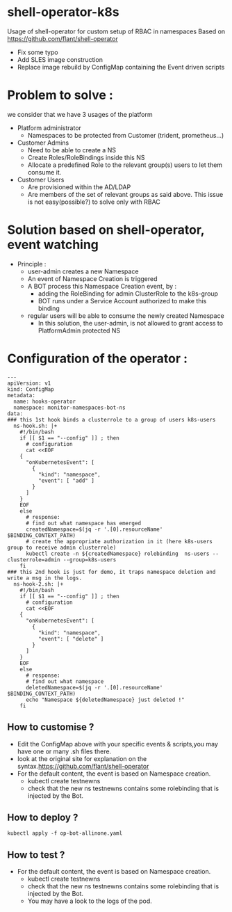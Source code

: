 # shell-operator-k8s
Usage of shell-operator for custom setup of RBAC in namespaces
Based on https://github.com/flant/shell-operator 
* Fix some typo
* Add SLES image construction
* Replace image rebuild by ConfigMap containing the Event driven scripts
# Problem to solve :
we consider that we have 3 usages of the platform
* Platform administrator 
  * Namespaces to be protected from Customer (trident, prometheus...)
* Customer Admins 
  * Need to be able to create a NS
  * Create Roles/RoleBindings inside this NS
  * Allocate a predefined Role to the relevant group(s) users to let them consume it.
* Customer Users
  * Are provisioned within the AD/LDAP
  * Are members of the set of relevant groups as said above.
This issue is not easy(possible?) to solve only with RBAC

# Solution based on shell-operator, event watching
* Principle :
	* user-admin creates a new Namespace
    *	An event of Namespace Creation is triggered
  * A BOT process this Namespace Creation event, by :
    *	adding the RoleBinding for admin ClusterRole to the k8s-group 
    * BOT runs under a Service Account authorized to make this binding
  * regular users will be able to consume the newly created Namespace
    * In this solution, the user-admin, is not allowed to grant access to PlatformAdmin protected NS

# Configuration of the operator :

```
---
apiVersion: v1
kind: ConfigMap
metadata:
  name: hooks-operator
  namespace: monitor-namespaces-bot-ns
data:
### this 1st hook binds a clusterrole to a group of users k8s-users
  ns-hook.sh: |+
    #!/bin/bash
    if [[ $1 == "--config" ]] ; then
      # configuration
      cat <<EOF
    {
      "onKubernetesEvent": [
        {
          "kind": "namespace",
          "event": [ "add" ]
        }
      ]
    }
    EOF
    else
      # response:
      # find out what namespace has emerged
      createdNamespace=$(jq -r '.[0].resourceName' $BINDING_CONTEXT_PATH)
      # create the appropriate authorization in it (here k8s-users group to receive admin clusterrole)
      kubectl create -n ${createdNamespace} rolebinding  ns-users --clusterrole=admin --group=k8s-users
    fi
### this 2nd hook is just for demo, it traps namespace deletion and write a msg in the logs.
  ns-hook-2.sh: |+
    #!/bin/bash
    if [[ $1 == "--config" ]] ; then
      # configuration
      cat <<EOF
    {
      "onKubernetesEvent": [
        {
          "kind": "namespace",
          "event": [ "delete" ]
        }
      ]
    }
    EOF
    else
      # response:
      # find out what namespace
      deletedNamespace=$(jq -r '.[0].resourceName' $BINDING_CONTEXT_PATH)
      echo "Namespace ${deletedNamespace} just deleted !"
    fi
```
## How to customise ?
* Edit the ConfigMap above with your specific events & scripts,you may have one or many .sh files there. 
* look at the original site for explanation on the syntax.https://github.com/flant/shell-operator
* For the default content, the event is based on Namespace creation.
  * kubectl create testnewns
  * check that the new ns testnewns contains some rolebinding that is injected by the Bot.
## How to deploy ?
```kubectl apply -f op-bot-allinone.yaml```
## How to test ?
* For the default content, the event is based on Namespace creation.
  * kubectl create testnewns
  * check that the new ns testnewns contains some rolebinding that is injected by the Bot.
  * You may have a look to the logs of the pod.

